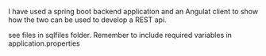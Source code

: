 I have used a spring boot backend application and an Angulat client to show how the two
can be used to develop a REST api.

see files in sqlfiles folder.
Remember to include required variables in application.properties
